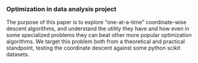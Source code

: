 ### Optimization in data analysis project

The purpose of this paper is to explore “one-at-a-time” coordinate-wise descent algorithms, and understand the utility they have and how even in some specialized problems they can beat other more popular optimization algorithms. We target this problem both from a theoretical and practical standpoint, testing the coordinate descent against some python scikit datasets.

